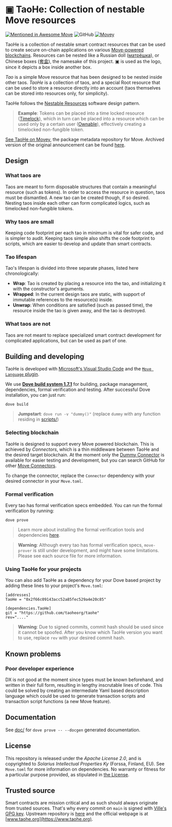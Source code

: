 # ▣ TaoHe: Collection of nestable Move resources
[![Mentioned in Awesome Move](https://awesome.re/mentioned-badge-flat.svg)](https://github.com/MystenLabs/awesome-move#libraries) ![GitHub](https://img.shields.io/github/license/taoheorg/taohe) [![Movey](https://img.shields.io/badge/Movey-TaoHe-001f60)](https://www.movey.net/packages/TaoHe)

TaoHe is a collection of nestable smart contract resources that can be used to create secure on-chain applications on various [Move-powered blockchains](https://github.com/MystenLabs/awesome-move#move-powered-blockchains). Resources can be nested like a Russian doll ([матрёшка](https://en.wikipedia.org/wiki/Matryoshka_doll)), or Chinese boxes ([套盒](https://en.wikipedia.org/wiki/Chinese_boxes)), the namesake of this project. ▣ is used as the logo, since it depicts a box inside another box.

*Tao* is a simple Move resource that has been designed to be nested inside other taos. *TaoHe* is a collection of taos, and a special Root resource that can be used to store a resource directly into an account (taos themselves can be stored into resources only, for simplicity).

TaoHe follows the [Nestable Resources](http://www.move-patterns.com/nestable-resources.html) software design pattern.

> **Example**: Tokens can be placed into a time locked resource ([Timelock](sources/Timelock.move)), which in turn can be placed into a resource which can be used only by a certain user ([Ownable](sources/Ownable.move)), effectively creating a timelocked non-fungible token.

[See TaoHe on Movey](https://www.movey.net/packages/TaoHe), the package metadata repository for Move. Archived version of the original announcement can be found [here](https://web.archive.org/web/20211130211800/https://community.diem.com/t/introducing-taohe-collection-of-nestable-move-resources/3531).

## Design
### What taos are
Taos are meant to form disposable structures that contain a meaningful resource (such as tokens). In order to access the resource in question, taos must be dismantled. A new tao can be created though, if so desired. Nesting taos inside each other can form complicated logics, such as timelocked non-fungible tokens.

### Why taos are small
Keeping code footprint per each tao in minimum is vital for safer code, and is simpler to audit. Keeping taos simple also shifts the code footprint to scripts, which are easier to develop and update than smart contracts.

### Tao lifespan
Tao's lifespan is divided into three separate phases, listed here chronologically:
 * **Wrap**: Tao is created by placing a resource into the tao, and initializing it with the constructor's arguments.
 * **Wrapped**: In the current design taos are static, with support of immutable references to the resource(s) inside.
 * **Unwrap**: When conditions are satisfied (such as passed time), the resource inside the tao is given away, and the tao is destroyed.

### What taos are not
Taos are not meant to replace specialized smart contract development for complicated applications, but can be used as part of one.

## Building and developing
TaoHe is developed with [Microsoft's Visual Studio Code](https://code.visualstudio.com/) and the [`Move Language` plugin](https://marketplace.visualstudio.com/items?itemName=PontemNetwork.move-language).

We use **[Dove build system 1.7.1](https://github.com/pontem-network/move-tools/releases/tag/1.7.1)** for building, package management, dependencies, formal verification and testing. After successful Dove installation, you can just run:
```
dove build
```

> **Jumpstart**: `dove run -v "dummy()"` (replace `dummy` with any function residing in [scripts/](scripts/))

### Selecting blockchain
TaoHe is designed to support every Move powered blockchain. This is achieved by *Connectors*, which is a thin middleware between TaoHe and the desired target blockchain. At the moment only the [Dummy Connector](https://github.com/taoheorg/connector-dummy) is available for easier testing and development, but you can search GitHub for other [Move Connectors](https://github.com/topics/move-connector).

To change the connector, replace the `Connector` dependency with your desired connector in your `Move.toml`.

### Formal verification
Every tao has formal verification specs embedded. You can run the formal verification by running:
```
dove prove
```

> Learn more about installing the formal verification tools and dependencies [here](https://github.com/move-language/move/blob/main/language/move-prover/doc/user/install.md).

> **Warning**: Although every tao has formal verification specs, `move-prover` is still under development, and might have some limitations. Please see each source file for more information.

### Using TaoHe for your projects
You can also add TaoHe as a dependency for your Dove based project by adding these lines to your project's `Move.toml`:

```
[addresses]
TaoHe = "0x2f66c09143acc52a85fec529a4e20c85"

[dependencies.TaoHe]
git = "https://github.com/taoheorg/taohe"
rev="...."
```

> **Warning**: Due to signed commits, commit hash should be used since it cannot be spoofed. After you know which TaoHe version you want to use, replace `rev` with your desired commit hash.

## Known problems
### Poor developer experience
DX is not good at the moment since types must be known beforehand, and written in their full form, resulting in lengthy inscrutable lines of code. This could be solved by creating an intermediate Yaml based description language which could be used to generate transaction scripts and transaction script functions (a new Move feature).

## Documentation
See [doc/](doc/) for `dove prove -- --docgen` generated documentation.

## License
This repository is released under the *Apache License 2.0*, and is copyrighted to *Solarius Intellectual Properties Ky* (Forssa, Finland, EU). See `Move.toml` for more information on dependencies. No warranty or fitness for a particular purpose provided, as stipulated in [the License](https://github.com/taoheorg/taohe/blob/main/LICENSE#L143).

## Trusted source
Smart contracts are mission critical and as such should always originate from trusted sources. That's why every commit on `main` is signed with [Ville's GPG key](https://keys.openpgp.org/search?q=0x49065E1275E46F96). Upstream repository is [here](https://github.com/taoheorg/taohe/) and the official webpage is at [www.taohe.org](https://www.taohe.org).